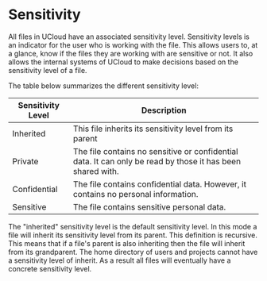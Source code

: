 # Sensitivity

All files in UCloud have an associated sensitivity level. Sensitivity
levels is an indicator for the user who is working with the file.
This allows users to, at a glance, know if the files they are working with
are sensitive or not. It also allows the internal systems of UCloud to make
decisions based on the sensitivity level of a file.

The table below summarizes the different sensitivity level:

| **Sensitivity Level**      | **Description**                                                                                            |
|----------------------------|------------------------------------------------------------------------------------------------------------|
| Inherited                  | This file inherits its sensitivity level from its parent                                                   |
| Private                    | The file contains no sensitive or confidential data. It can only be read by those it has been shared with. |
| Confidential               | The file contains confidential data. However, it contains no personal information.                         |
| Sensitive                  | The file contains sensitive personal data.                                                                 |


The "inherited" sensitivity level is the default sensitivity level. In this
mode a file will inherit its sensitivity level from its parent. This
definition is recursive. This means that if a file's parent is also
inheriting then the file will inherit from its grandparent. The home
directory of users and projects cannot have a sensitivity level of inherit.
As a result all files will eventually have a concrete sensitivity level.

